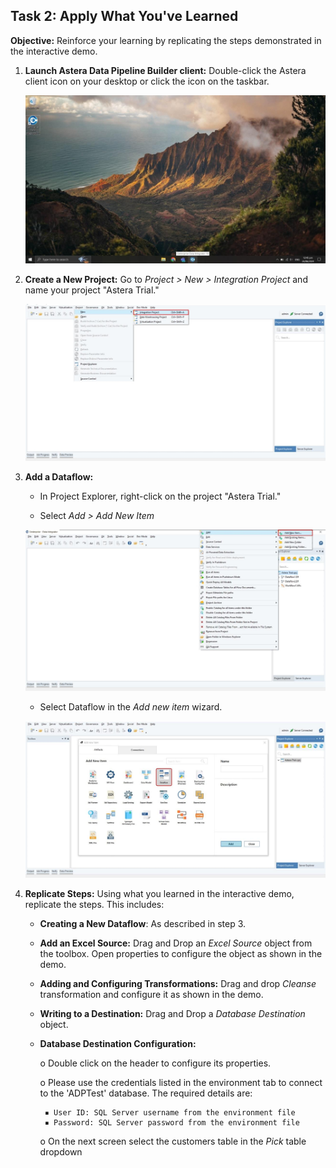 ## Task 2: Apply What You've Learned
**Objective:** Reinforce your learning by replicating the steps demonstrated in the interactive demo.

1. **Launch Astera Data Pipeline Builder client:** Double-click the Astera client icon on your desktop or click the icon on the taskbar.

    ![](images/image-000.jpg)

2. **Create a New Project:** Go to *Project > New > Integration Project* and name your project "Astera Trial."

   ![](images/image-001.jpg)

3. **Add a Dataflow:**

   - In Project Explorer, right-click on the project "Astera Trial."

   - Select *Add > Add New Item*

    ![](images/image-002.jpg)

   - Select Dataflow in the *Add new item* wizard.

    ![](images/image-003.jpg)
   
4. **Replicate Steps:** Using what you learned in the interactive demo, replicate the steps. This includes:

   - **Creating a New Dataflow**: As described in step 3.

   - **Add an Excel Source:** Drag and Drop an *Excel Source* object from the toolbox. Open properties to configure the object as shown in the demo.

   - **Adding and Configuring Transformations:** Drag and drop *Cleanse* transformation and configure it as shown in the demo.

   - **Writing to a Destination:** Drag and Drop a *Database Destination* object.


   - **Database Destination Configuration:**

       o Double click on the header to configure its properties.

       o Please use the credentials listed in the environment tab to connect to the 'ADPTest' database. The required details are:

          ▪ User ID: SQL Server username from the environment file
          ▪ Password: SQL Server password from the environment file

       o On the next screen select the customers table in the *Pick* table dropdown

